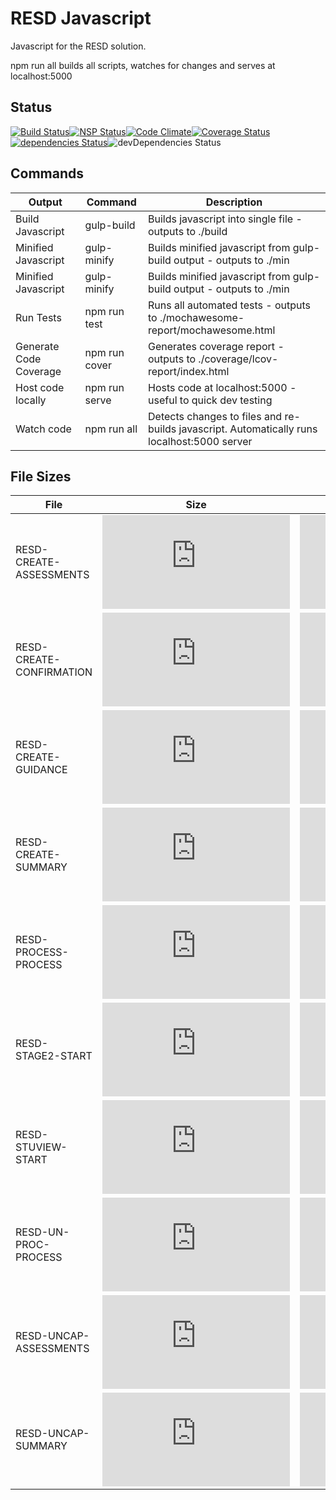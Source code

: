 # RESD Javascript

Javascript for the RESD solution. 

npm run all builds all scripts, watches for changes and serves at localhost:5000

## Status

[![Build Status](https://travis-ci.org/hairmot/RESDNPM.svg?branch=master)](https://travis-ci.org/hairmot/RESDNPM)[![NSP Status](https://nodesecurity.io/orgs/petecol/projects/fa8b9c49-4b42-4e5f-9b57-ccd49251a06f/badge)](https://nodesecurity.io/orgs/petecol/projects/fa8b9c49-4b42-4e5f-9b57-ccd49251a06f)[![Code Climate](https://codeclimate.com/github/hairmot/RESDNPM.png)](https://codeclimate.com/github/hairmot/RESDNPM)[![Coverage Status](https://coveralls.io/repos/github/hairmot/RESDNPM/badge.svg?branch=master)](https://coveralls.io/github/hairmot/RESDNPM?branch=master)[![dependencies Status](https://david-dm.org/hairmot/resdnpm/status.svg)](https://david-dm.org/hairmot/resdnpm)![devDependencies Status](https://david-dm.org/hairmot/resdnpm/dev-status.svg)


## Commands
| Output | Command | Description |
|----|----|----|
|Build Javascript|gulp-build|Builds javascript into single file - outputs to ./build |
|Minified Javascript| gulp-minify| Builds minified javascript from gulp-build output - outputs to ./min |
|Minified Javascript| gulp-minify| Builds minified javascript from gulp-build output - outputs to ./min |
|Run Tests|npm run test | Runs all automated tests - outputs to ./mochawesome-report/mochawesome.html|
|Generate Code Coverage| npm run cover |Generates coverage report - outputs to ./coverage/lcov-report/index.html|
|Host code locally| npm run serve |Hosts code at localhost:5000 - useful to quick dev testing|
|Watch code|npm run all|Detects changes to files and re-builds javascript. Automatically runs localhost:5000 server|


## File Sizes

| File | Size | Minified | gzipped |
| -----						| ------ 																					| --- | ----|
| RESD-CREATE-ASSESSMENTS 	| ![](http://img.badgesize.io/hairmot/RESDNPM/master/build/RESD-CREATE-ASSESSMENTS.js) 	|![](http://img.badgesize.io/hairmot/RESDNPM/master/min/RESD-CREATE-ASSESSMENTS.js)|![](http://img.badgesize.io/hairmot/RESDNPM/master/min/RESD-CREATE-ASSESSMENTS.js?compression=gzip)
| RESD-CREATE-CONFIRMATION 	| ![](http://img.badgesize.io/hairmot/RESDNPM/master/build/RESD-CREATE-CONFIRMATION.js) |![](http://img.badgesize.io/hairmot/RESDNPM/master/min/RESD-CREATE-CONFIRMATION.js) |![](http://img.badgesize.io/hairmot/RESDNPM/master/min/RESD-CREATE-CONFIRMATION.js?compression=gzip) |
| RESD-CREATE-GUIDANCE 		| ![](http://img.badgesize.io/hairmot/RESDNPM/master/build/RESD-CREATE-GUIDANCE.js) 		| ![](http://img.badgesize.io/hairmot/RESDNPM/master/min/RESD-CREATE-GUIDANCE.js)|![](http://img.badgesize.io/hairmot/RESDNPM/master/min/RESD-CREATE-GUIDANCE.js?compression=gzip)
| RESD-CREATE-SUMMARY 		| ![](http://img.badgesize.io/hairmot/RESDNPM/master/build/RESD-CREATE-SUMMARY.js)  		| ![](http://img.badgesize.io/hairmot/RESDNPM/master/min/RESD-CREATE-SUMMARY.js)|![](http://img.badgesize.io/hairmot/RESDNPM/master/min/RESD-CREATE-SUMMARY.js?compression=gzip)
| RESD-PROCESS-PROCESS 		| ![](http://img.badgesize.io/hairmot/RESDNPM/master/build/RESD-PROCESS-PROCESS.js)  		| ![](http://img.badgesize.io/hairmot/RESDNPM/master/min/RESD-PROCESS-PROCESS.js)|![](http://img.badgesize.io/hairmot/RESDNPM/master/min/RESD-PROCESS-PROCESS.js?compression=gzip)
| RESD-STAGE2-START 		| ![](http://img.badgesize.io/hairmot/RESDNPM/master/build/RESD-STAGE2-START.js)  			| ![](http://img.badgesize.io/hairmot/RESDNPM/master/min/RESD-STAGE2-START.js)|![](http://img.badgesize.io/hairmot/RESDNPM/master/min/RESD-STAGE2-START.js?compression=gzip)
| RESD-STUVIEW-START 		| ![](http://img.badgesize.io/hairmot/RESDNPM/master/build/RESD-STUVIEW-START.js)  		| ![](http://img.badgesize.io/hairmot/RESDNPM/master/min/RESD-STUVIEW-START.js)|![](http://img.badgesize.io/hairmot/RESDNPM/master/min/RESD-STUVIEW-START.js?compression=gzip)
| RESD-UN-PROC-PROCESS 		| ![](http://img.badgesize.io/hairmot/RESDNPM/master/build/RESD-UN-PROC-PROCESS.js)  		|![](http://img.badgesize.io/hairmot/RESDNPM/master/min/RESD-UN-PROC-PROCESS.js) |![](http://img.badgesize.io/hairmot/RESDNPM/master/min/RESD-UN-PROC-PROCESS.js?compression=gzip)
| RESD-UNCAP-ASSESSMENTS 	| ![](http://img.badgesize.io/hairmot/RESDNPM/master/build/RESD-UNCAP-ASSESSMENTS.js)  	| ![](http://img.badgesize.io/hairmot/RESDNPM/master/min/RESD-UNCAP-ASSESSMENTS.js)| ![](http://img.badgesize.io/hairmot/RESDNPM/master/min/RESD-UNCAP-ASSESSMENTS.js?compression=gzip) |
| RESD-UNCAP-SUMMARY 		| ![](http://img.badgesize.io/hairmot/RESDNPM/master/build/RESD-UNCAP-SUMMARY.js)  		|![](http://img.badgesize.io/hairmot/RESDNPM/master/min/RESD-UNCAP-SUMMARY.js) |![](http://img.badgesize.io/hairmot/RESDNPM/master/min/RESD-UNCAP-SUMMARY.js?compression=gzip)
